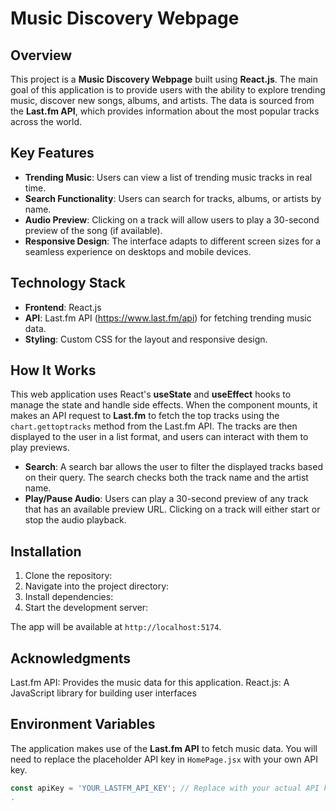 # Music Discovery Webpage

## Overview

This project is a **Music Discovery Webpage** built using **React.js**. The main goal of this application is to provide users with the ability to explore trending music, discover new songs, albums, and artists. The data is sourced from the **Last.fm API**, which provides information about the most popular tracks across the world.

## Key Features

- **Trending Music**: Users can view a list of trending music tracks in real time.
- **Search Functionality**: Users can search for tracks, albums, or artists by name.
- **Audio Preview**: Clicking on a track will allow users to play a 30-second preview of the song (if available).
- **Responsive Design**: The interface adapts to different screen sizes for a seamless experience on desktops and mobile devices.

## Technology Stack

- **Frontend**: React.js
- **API**: Last.fm API (https://www.last.fm/api) for fetching trending music data.
- **Styling**: Custom CSS for the layout and responsive design.

## How It Works

This web application uses React's **useState** and **useEffect** hooks to manage the state and handle side effects. When the component mounts, it makes an API request to **Last.fm** to fetch the top tracks using the `chart.gettoptracks` method from the Last.fm API. The tracks are then displayed to the user in a list format, and users can interact with them to play previews.

- **Search**: A search bar allows the user to filter the displayed tracks based on their query. The search checks both the track name and the artist name.
- **Play/Pause Audio**: Users can play a 30-second preview of any track that has an available preview URL. Clicking on a track will either start or stop the audio playback.

## Installation

1. Clone the repository:
2. Navigate into the project directory:
3. Install dependencies:
4. Start the development server:

The app will be available at `http://localhost:5174`.

## Acknowledgments
Last.fm API: Provides the music data for this application.
React.js: A JavaScript library for building user interfaces

## Environment Variables

The application makes use of the **Last.fm API** to fetch music data. You will need to replace the placeholder API key in `HomePage.jsx` with your own API key.

```javascript
const apiKey = 'YOUR_LASTFM_API_KEY'; // Replace with your actual API key
.

